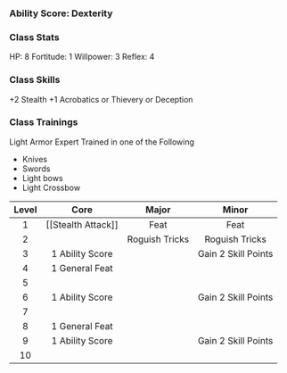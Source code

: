 
### Ability Score: Dexterity

### Class Stats
HP: 8
Fortitude: 1
Willpower: 3 
Reflex: 4
### Class Skills
+2 Stealth
+1 Acrobatics or Thievery or Deception
### Class Trainings
Light Armor Expert
Trained in one of the Following
- Knives
- Swords
- Light bows
- Light Crossbow

| Level |        Core        |     Major      |        Minor        |
| :---: | :----------------: | :------------: | :-----------------: |
|   1   | [[Stealth Attack]] |      Feat      |        Feat         |
|   2   |                    | Roguish Tricks |   Roguish Tricks    |
|   3   |  1 Ability Score   |                | Gain 2 Skill Points |
|   4   |   1 General Feat   |                |                     |
|   5   |                    |                |                     |
|   6   |  1 Ability Score   |                | Gain 2 Skill Points |
|   7   |                    |                |                     |
|   8   |   1 General Feat   |                |                     |
|   9   |  1 Ability Score   |                | Gain 2 Skill Points |
|  10   |                    |                |                     |
